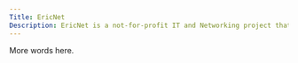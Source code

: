 ```yaml
---
Title: EricNet
Description: EricNet is a not-for-profit IT and Networking project that provides free hosting and BGP upstream to students and open-source projects
---
```


More words here.
